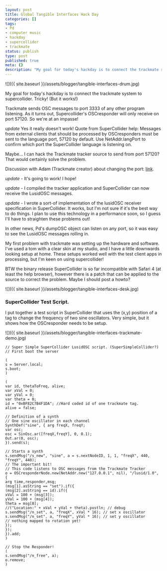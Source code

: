 ```yaml
---
layout: post
title: Global Tangible Interfaces Hack Day
categories: []
tags:
- Pd
- computer music
- hackday
- supercollider
- trackmate
status: publish
type: post
published: true
meta: {}
description: "My goal for today's hackday is to connect the trackmate system to supercollider. Tricky! (But it works!) Trackmate sends OSC messages to port 3333 of any"
---
```


![]({{ site.baseurl }}/assets/blogger/tangible-interfaces-drum.jpg)

My goal for today's hackday is to connect the trackmate system to supercollider. Tricky! (But it works!)

Trackmate sends OSC messages to port 3333 of any other program listening. As it turns out, Supercollider's OSCresponder will only receive on port 57120. So we're at an impasse!

*update* Yes it really doesn't work! Quote from SuperCollider help: Messages from external clients that should be processed by OSCresponders must be sent to the language port, 57120 by default. Use NetAddr.langPort to confirm which port the SuperCollider language is listening on.

Maybe... I can hack the Trackmate tracker source to send from port 57120? That would certainly solve the problem.

Discussion with Adam (Trackmate creator) about changing the port: [link](https://sourceforge.net/apps/phpbb/trackmate/viewtopic.php?f=4&t=17).

*update* - It's going to work! I hope!

*update* - I compiled the tracker application and SuperCollider can now receive the LusidOSC messages.

*update* - I wrote a sort-of implementation of the lusidOSC receiver specification in SuperCollider. It works, but I'm not sure if it's the best way to do things. I plan to use this technology in a performance soon, so I guess I'll have to straighten these problems out!

In other news, Pd's dumpOSC object can listen on any port, so it was easy to see the LusidOSC messages rolling in.

My first problem with trackmate was setting up the hardware and software. I've used a tom with a clear skin at my studio, and I have a little downwards looking setup at home. These setups worked well with the test client apps in processing, but I'm keen on using supercollider!

BTW the binary release SuperCollider is so far incompatible with Safari 4 (at least the help browser), however there is a patch that can be applied to the source to correct the problem. Maybe I should post a howto?

![]({{ site.baseurl }}/assets/blogger/tangible-interfaces-desk.jpg)

### SuperCollider Test Script.

I put together a test script in SuperCollider that uses the (x,y) position of a tag to change the frequency of two sine oscillators. Very simple, but it shows how the OSCresponder needs to be setup.

![]({{ site.baseurl }}/assets/blogger/tangible-interfaces-trackmate-demo.jpg)


    // Super Simple SuperCollider LusidOSC script. (SuperSimpleCollider?)
    // First boot the server
    
    (
    s = Server.local;
    s.boot;
    )
    
    (
    var id, thetaToFreq, alive;
    var xVal = 0;
    var yVal = 0;
    var theta = 0;
    id = "0xBF82C7B4F1DA"; //Hard coded id of one trackmate tag.
    alive = false;
    
    // Definition of a synth
    // One sine oscillator in each channel
    SynthDef("sine", { arg freqX, freqY;
    var osc;
    osc = SinOsc.ar([freqX,freqY], 0, 0.1);
    Out.ar(0, osc);
    }).send(s);
    
    // Starts a synth
    s.sendMsg("/s_new", "sine", a = s.nextNodeID, 1, 1, "freqX", 440, "freqY", 440);
    // The important bit!
    // This code listens to OSC messages from the Trackmate Tracker
    o = OSCresponderNode.new(NetAddr.new("127.0.0.1", nil), "/lusid/1.0", {
    arg time,responder,msg;
    (msg[1].asString == "set").if({
    (msg[2].asString == id).if({
    xVal = 100 + (msg[3]);
    yVal = 100 + (msg[4]);
    theta = msg[8];
    //("Location:" + xVal + yVal + theta).postln; // debug
    s.sendMsg("/n_set", a, "freqX", xVal * 16); // set x oscillator
    s.sendMsg("/n_set", a, "freqY", yVal * 16); // set y oscillator
    // nothing mapped to rotation yet!
    });
    });
    }).add;
    )
    
    // Stop the Responder!
    (
    s.sendMsg("/n_free", a);
    o.remove;
    )
